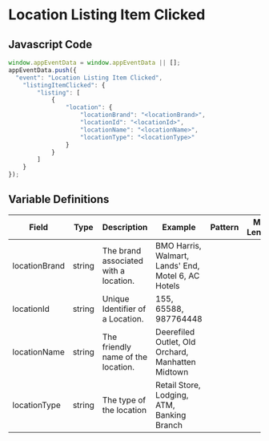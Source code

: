 # Location Listing Item Clicked

### 

## Javascript Code
```js
window.appEventData = window.appEventData || [];
appEventData.push({
  "event": "Location Listing Item Clicked",
    "listingItemClicked": {
        "listing": [
            {
                "location": {
                    "locationBrand": "<locationBrand>",
                    "locationId": "<locationId>",
                    "locationName": "<locationName>",
                    "locationType": "<locationType>"
                }
            }
        ]
    }
});
```

## Variable Definitions

|Field|Type|Description|Example|Pattern|Min Length|Max Length|Minimum|Maximum|Multiple Of|
| --- | --- | --- | --- | --- | --- | --- | --- | --- | --- |
|locationBrand|string|The brand associated with a location.|BMO Harris, Walmart, Lands' End, Motel 6, AC Hotels|||||||
|locationId|string|Unique Identifier of a Location. |155, 65588, 987764448|||||||
|locationName|string|The friendly name of the location.|Deerefiled Outlet, Old Orchard, Manhatten Midtown|||||||
|locationType|string|The type of the location|Retail Store, Lodging, ATM, Banking Branch|||||||
